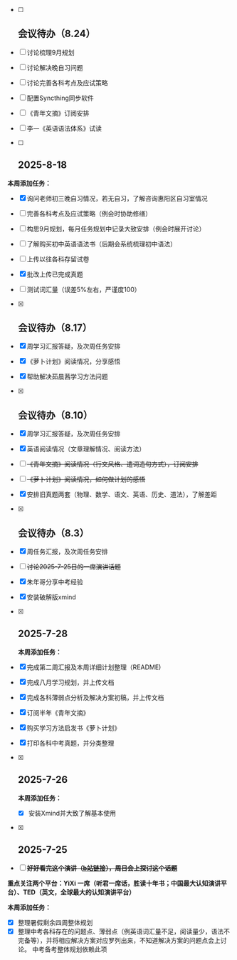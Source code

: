 - [ ] ## 会议待办（8.24）

- [ ] 讨论梳理9月规划

- [ ] 讨论解决晚自习问题

- [ ] 讨论完善各科考点及应试策略

- [ ] 配置Syncthing同步软件

- [ ] 《青年文摘》订阅安排

- [ ] 李一《英语语法体系》试读



- [ ] ## 2025-8-18

**本周添加任务：**

- [x] 询问老师初三晚自习情况，若无自习，了解咨询惠阳区自习室情况
- [ ] 完善各科考点及应试策略（例会时协助修缮）
- [ ] 构思9月规划，每月任务规划中记录大致安排（例会时展开讨论）
- [ ] 了解购买初中英语语法书（后期会系统梳理初中语法）
- [ ] 上传以往各科存留试卷
- [x] 批改上传已完成真题
- [ ] 测试词汇量（误差5%左右，严谨度100）



- [x] ## 会议待办（8.17）

- [x] 周学习汇报答疑，及次周任务安排

- [x] 《萝卜计划》阅读情况，分享感悟

- [x] 帮助解决茹晨茜学习方法问题



- [x] ## 会议待办（8.10）

- [x] 周学习汇报答疑，及次周任务安排

- [x] 英语阅读情况（文章理解情况、阅读方法）

- [ ] ~~《青年文摘》阅读情况（行文风格、遣词造句方式），订阅安排~~

- [ ] ~~《萝卜计划》阅读情况，如何做计划的感悟~~

- [x] 安排旧真题两套（物理、数学、语文、英语、历史、道法），了解差距

  

- [x] ## 会议待办（8.3）

- [x] 周任务汇报，及次周任务安排

- [ ] ~~讨论2025-7-25日的一席演讲话题~~

- [x] 朱年哥分享中考经验

- [x] 安装破解版xmind

  

- [x] ## 2025-7-28

  **本周添加任务：**

- [x] 完成第二周汇报及本周详细计划整理（README)

- [x] 完成八月学习规划，并上传文档

- [x] 完成各科薄弱点分析及解决方案初稿，并上传文档

- [x] 订阅半年《青年文摘》

- [x] 购买学习方法启发书《萝卜计划》

- [x] 打印各科中考真题，并分类整理



- [x] ## 2025-7-26

  **本周添加任务：**

  - [x] 安装Xmind并大致了解基本使用

  

- [x] ## 2025-7-25

- [ ] ~~**好好看完这个演讲（[b站链接]( https://www.bilibili.com/video/BV1rFuGz5EqT/?share_source=copy_web&vd_source=8a6100bdb0a5150174710aa5fda549b1)），周日会上探讨这个话题**~~

**重点关注两个平台：YiXi 一席（听君一席话，胜读十年书；中国最大认知演讲平台）、TED（英文，全球最大的认知演讲平台）**

**本周添加任务：**

- [x] 整理暑假剩余四周整体规划
- [x] 整理中考各科存在的问题点、薄弱点（例英语词汇量不足，阅读量少，语法不完备等），并将相应解决方案对应罗列出来，不知道解决方案的问题点会上讨论。 中考备考整体规划依赖此项
